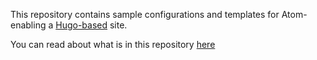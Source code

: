 This repository contains sample configurations and templates for Atom-enabling a [Hugo-based](https://gohugo.io) site.

You can read about what is in this repository [here](https://c20d.blog/posts/2023/04/atom-feeds-with-hugo/)
